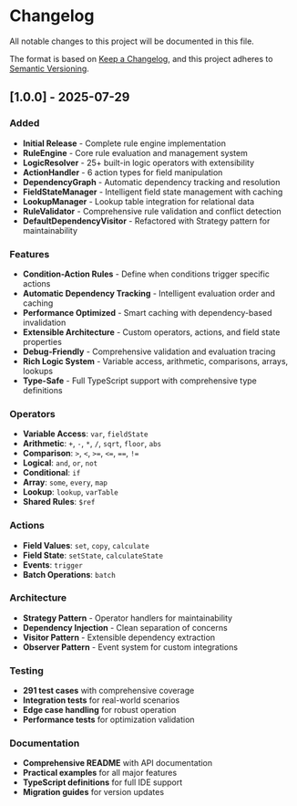# Changelog

All notable changes to this project will be documented in this file.

The format is based on [Keep a Changelog](https://keepachangelog.com/en/1.0.0/),
and this project adheres to [Semantic Versioning](https://semver.org/spec/v2.0.0.html).

## [1.0.0] - 2025-07-29

### Added
- **Initial Release** - Complete rule engine implementation
- **RuleEngine** - Core rule evaluation and management system
- **LogicResolver** - 25+ built-in logic operators with extensibility
- **ActionHandler** - 6 action types for field manipulation
- **DependencyGraph** - Automatic dependency tracking and resolution
- **FieldStateManager** - Intelligent field state management with caching
- **LookupManager** - Lookup table integration for relational data
- **RuleValidator** - Comprehensive rule validation and conflict detection
- **DefaultDependencyVisitor** - Refactored with Strategy pattern for maintainability

### Features
- **Condition-Action Rules** - Define when conditions trigger specific actions
- **Automatic Dependency Tracking** - Intelligent evaluation order and caching
- **Performance Optimized** - Smart caching with dependency-based invalidation
- **Extensible Architecture** - Custom operators, actions, and field state properties
- **Debug-Friendly** - Comprehensive validation and evaluation tracing
- **Rich Logic System** - Variable access, arithmetic, comparisons, arrays, lookups
- **Type-Safe** - Full TypeScript support with comprehensive type definitions

### Operators
- **Variable Access**: `var`, `fieldState`
- **Arithmetic**: `+`, `-`, `*`, `/`, `sqrt`, `floor`, `abs`
- **Comparison**: `>`, `<`, `>=`, `<=`, `==`, `!=`
- **Logical**: `and`, `or`, `not`
- **Conditional**: `if`
- **Array**: `some`, `every`, `map`
- **Lookup**: `lookup`, `varTable`
- **Shared Rules**: `$ref`

### Actions
- **Field Values**: `set`, `copy`, `calculate`
- **Field State**: `setState`, `calculateState`
- **Events**: `trigger`
- **Batch Operations**: `batch`

### Architecture
- **Strategy Pattern** - Operator handlers for maintainability
- **Dependency Injection** - Clean separation of concerns
- **Visitor Pattern** - Extensible dependency extraction
- **Observer Pattern** - Event system for custom integrations

### Testing
- **291 test cases** with comprehensive coverage
- **Integration tests** for real-world scenarios
- **Edge case handling** for robust operation
- **Performance tests** for optimization validation

### Documentation
- **Comprehensive README** with API documentation
- **Practical examples** for all major features
- **TypeScript definitions** for full IDE support
- **Migration guides** for version updates